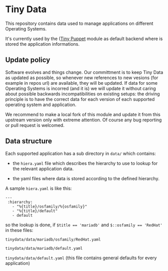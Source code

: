 # Tiny Data

This repository contains data used to manage applications on different Operating Systems.

It's currently used by the ([Tiny Puppet](https://github.com/example42/puppet-tp) module as default backend where is stored the application informations.

## Update policy

Software evolves and things change.
Our committment is to keep Tiny Data as updated as possible, so whenever new references to new vesions (for example in repos url) are available, they will be updated.
If data for some Operating Systems is incorred (and it is) we will update it without caring about possible backwards incompatibilities on existing setups: the driving principle is to have the correct data for each version of each supported operating system and application.

We recommend to make a local fork of this module and update it from this upstream version only with extreme attention. Of course any bug reporting or pull request is welcomed.

## Data structure

Each supported application has a sub directory in ```data/``` which contains: 

- the ```hiera.yaml``` file which describes the hierarchy to use to lookup for the relevant application data.

- the yaml files where data is stored according to the defined hierarchy.

A sample ```hiera.yaml``` is like this:

```
---
 :hierarchy:
   - "%{title}/osfamily/%{osfamily}"
   - "%{title}/default"
   - default
```

so the lookup is done, if ```$title == 'mariadb'```  and ```$::osfamily == 'RedHat'``` in these files:

  ```tinydata/data/mariadb/osfamily/RedHat.yaml```
 
  ```tinydata/data/mariadb/default.yaml```

  ```tinydata/data/default.yaml``` (this file contains general defaults for every application)


